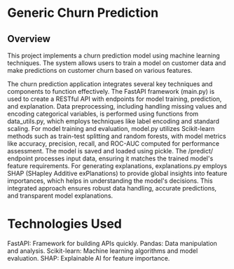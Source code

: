 # Generic Churn Prediction

## Overview
This project implements a churn prediction model using machine learning techniques. The system allows users to train a model on customer data and make predictions on customer churn based on various features.

The churn prediction application integrates several key techniques and components to function effectively. The FastAPI framework (main.py) is used to create a RESTful API with endpoints for model training, prediction, and explanation. Data preprocessing, including handling missing values and encoding categorical variables, is performed using functions from data_utils.py, which employs techniques like label encoding and standard scaling. For model training and evaluation, model.py utilizes Scikit-learn methods such as train-test splitting and random forests, with model metrics like accuracy, precision, recall, and ROC-AUC computed for performance assessment. The model is saved and loaded using pickle. The /predict/ endpoint processes input data, ensuring it matches the trained model's feature requirements. For generating explanations, explanations.py employs SHAP (SHapley Additive exPlanations) to provide global insights into feature importances, which helps in understanding the model's decisions. This integrated approach ensures robust data handling, accurate predictions, and transparent model explanations.

# Technologies Used
FastAPI: Framework for building APIs quickly.
Pandas: Data manipulation and analysis.
Scikit-learn: Machine learning algorithms and model evaluation.
SHAP: Explainable AI for feature importance.

